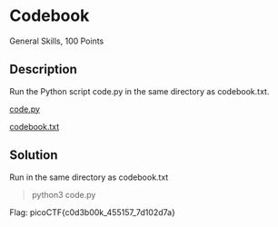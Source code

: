 # Codebook
General Skills, 100 Points
## Description
Run the Python script code.py in the same directory as codebook.txt.

[code.py](https://artifacts.picoctf.net/c/101/code.py)

[codebook.txt](https://artifacts.picoctf.net/c/101/codebook.txt)

## Solution
Run in the same directory as codebook.txt
>python3 code.py


Flag: picoCTF{c0d3b00k_455157_7d102d7a}
